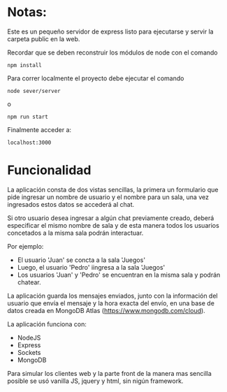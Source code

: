 # Notas:

Este es un pequeño servidor de express listo para ejecutarse y servir la carpeta public en la web.

Recordar que se deben reconstruir los módulos de node con el comando

```
npm install
```

Para correr localmente el proyecto debe ejecutar el comando
```
node sever/server
```
o
```
npm run start
```

Finalmente acceder a:
```
localhost:3000
```

# Funcionalidad
La aplicación consta de dos vistas sencillas, la primera un formulario que pide ingresar un nombre de usuario y el nombre para un sala, una vez ingresados estos datos se accederá al chat.

Si otro usuario desea ingresar a algún chat previamente creado, deberá especificar el mismo nombre de sala y de esta manera todos los usuarios concetados a la misma sala podrán interactuar.

Por ejemplo: 
- El usuario 'Juan' se concta a la sala 'Juegos'
- Luego, el usuario 'Pedro' iingresa a la sala 'Juegos'
- Los usuarios 'Juan' y 'Pedro' se encuentran en la misma sala y podrán chatear.



La aplicación guarda los mensajes enviados, junto con la información del usuario que envía el mensaje y la hora exacta del envío, en una base de datos creada en MongoDB Atlas (https://www.mongodb.com/cloud).

La aplicación funciona con:
- NodeJS
- Express
- Sockets
- MongoDB

Para simular los clientes web y la parte front de la manera mas sencilla posible se usó vanilla JS, jquery y html, sin nigún framework.


